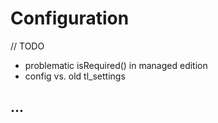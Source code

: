 # Configuration

// TODO


* problematic isRequired() in managed edition
* config vs. old tl_settings

## ...

